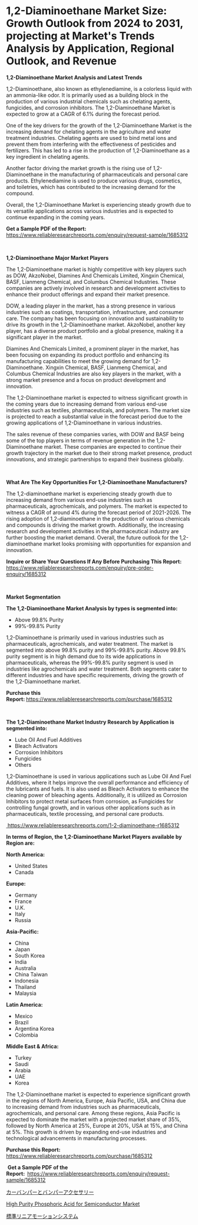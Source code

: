 <p><h1>1,2-Diaminoethane Market Size: Growth Outlook from 2024 to 2031, projecting at Market's Trends Analysis by Application, Regional Outlook, and Revenue</h1></p><p><strong>1,2-Diaminoethane Market Analysis and Latest Trends</strong></p>
<p><p>1,2-Diaminoethane, also known as ethylenediamine, is a colorless liquid with an ammonia-like odor. It is primarily used as a building block in the production of various industrial chemicals such as chelating agents, fungicides, and corrosion inhibitors. The 1,2-Diaminoethane Market is expected to grow at a CAGR of 6.1% during the forecast period.</p><p>One of the key drivers for the growth of the 1,2-Diaminoethane Market is the increasing demand for chelating agents in the agriculture and water treatment industries. Chelating agents are used to bind metal ions and prevent them from interfering with the effectiveness of pesticides and fertilizers. This has led to a rise in the production of 1,2-Diaminoethane as a key ingredient in chelating agents.</p><p>Another factor driving the market growth is the rising use of 1,2-Diaminoethane in the manufacturing of pharmaceuticals and personal care products. Ethylenediamine is used to produce various drugs, cosmetics, and toiletries, which has contributed to the increasing demand for the compound.</p><p>Overall, the 1,2-Diaminoethane Market is experiencing steady growth due to its versatile applications across various industries and is expected to continue expanding in the coming years.</p></p>
<p><strong>Get a Sample PDF of the Report:&nbsp;</strong> <a href="https://www.reliableresearchreports.com/enquiry/request-sample/1685312">https://www.reliableresearchreports.com/enquiry/request-sample/1685312</a></p>
<p>&nbsp;</p>
<p><strong>1,2-Diaminoethane Major Market Players</strong></p>
<p><p>The 1,2-Diaminoethane market is highly competitive with key players such as DOW, AkzoNobel, Diamines And Chemicals Limited, Xingxin Chemical, BASF, Lianmeng Chemical, and Columbus Chemical Industries. These companies are actively involved in research and development activities to enhance their product offerings and expand their market presence.</p><p>DOW, a leading player in the market, has a strong presence in various industries such as coatings, transportation, infrastructure, and consumer care. The company has been focusing on innovation and sustainability to drive its growth in the 1,2-Diaminoethane market. AkzoNobel, another key player, has a diverse product portfolio and a global presence, making it a significant player in the market.</p><p>Diamines And Chemicals Limited, a prominent player in the market, has been focusing on expanding its product portfolio and enhancing its manufacturing capabilities to meet the growing demand for 1,2-Diaminoethane. Xingxin Chemical, BASF, Lianmeng Chemical, and Columbus Chemical Industries are also key players in the market, with a strong market presence and a focus on product development and innovation.</p><p>The 1,2-Diaminoethane market is expected to witness significant growth in the coming years due to increasing demand from various end-use industries such as textiles, pharmaceuticals, and polymers. The market size is projected to reach a substantial value in the forecast period due to the growing applications of 1,2-Diaminoethane in various industries.</p><p>The sales revenue of these companies varies, with DOW and BASF being some of the top players in terms of revenue generation in the 1,2-Diaminoethane market. These companies are expected to continue their growth trajectory in the market due to their strong market presence, product innovations, and strategic partnerships to expand their business globally.</p></p>
<p>&nbsp;</p>
<p><strong>What Are The Key Opportunities For 1,2-Diaminoethane Manufacturers?</strong></p>
<p><p>The 1,2-diaminoethane market is experiencing steady growth due to increasing demand from various end-use industries such as pharmaceuticals, agrochemicals, and polymers. The market is expected to witness a CAGR of around 4% during the forecast period of 2021-2026. The rising adoption of 1,2-diaminoethane in the production of various chemicals and compounds is driving the market growth. Additionally, the increasing research and development activities in the pharmaceutical industry are further boosting the market demand. Overall, the future outlook for the 1,2-diaminoethane market looks promising with opportunities for expansion and innovation.</p></p>
<p><strong>Inquire or Share Your Questions If Any Before Purchasing This Report:</strong> <a href="https://www.reliableresearchreports.com/enquiry/pre-order-enquiry/1685312">https://www.reliableresearchreports.com/enquiry/pre-order-enquiry/1685312</a></p>
<p>&nbsp;</p>
<p><strong>Market Segmentation</strong></p>
<p><strong>The 1,2-Diaminoethane Market Analysis by types is segmented into:</strong></p>
<p><ul><li>Above 99.8% Purity</li><li>99%-99.8% Purity</li></ul></p>
<p><p>1,2-Diaminoethane is primarily used in various industries such as pharmaceuticals, agrochemicals, and water treatment. The market is segmented into above 99.8% purity and 99%-99.8% purity. Above 99.8% purity segment is in high demand due to its wide applications in pharmaceuticals, whereas the 99%-99.8% purity segment is used in industries like agrochemicals and water treatment. Both segments cater to different industries and have specific requirements, driving the growth of the 1,2-Diaminoethane market.</p></p>
<p><strong>Purchase this Report:&nbsp;</strong><a href="https://www.reliableresearchreports.com/purchase/1685312">https://www.reliableresearchreports.com/purchase/1685312</a></p>
<p>&nbsp;</p>
<p><strong>The 1,2-Diaminoethane Market Industry Research by Application is segmented into:</strong></p>
<p><ul><li>Lube Oil And Fuel Additives</li><li>Bleach Activators</li><li>Corrosion Inhibitors</li><li>Fungicides</li><li>Others</li></ul></p>
<p><p>1,2-Diaminoethane is used in various applications such as Lube Oil And Fuel Additives, where it helps improve the overall performance and efficiency of the lubricants and fuels. It is also used as Bleach Activators to enhance the cleaning power of bleaching agents. Additionally, it is utilized as Corrosion Inhibitors to protect metal surfaces from corrosion, as Fungicides for controlling fungal growth, and in various other applications such as in pharmaceuticals, textile processing, and personal care products.</p></p>
<p><a href="https://www.reliableresearchreports.com/1-2-diaminoethane-r1685312">&nbsp;https://www.reliableresearchreports.com/1-2-diaminoethane-r1685312</a></p>
<p><strong>In terms of Region, the 1,2-Diaminoethane Market Players available by Region are:</strong></p>
<p>
    <p> <strong> North America: </strong>
        <ul>
            <li>United States</li>
            <li>Canada</li>
        </ul>
        </p> 
    <p> <strong> Europe: </strong>
        <ul>
            <li>Germany</li>
            <li>France</li>
            <li>U.K.</li>
            <li>Italy</li>
            <li>Russia</li>
        </ul>
        </p> 
    <p> <strong> Asia-Pacific: </strong>
        <ul>
            <li>China</li>
            <li>Japan</li>
            <li>South Korea</li>
            <li>India</li>
            <li>Australia</li>
            <li>China Taiwan</li>
            <li>Indonesia</li>
            <li>Thailand</li>
            <li>Malaysia</li>
        </ul>
        </p> 
    <p> <strong> Latin America: </strong>
        <ul>
            <li>Mexico</li>
            <li>Brazil</li>
            <li>Argentina Korea</li>
            <li>Colombia</li>
        </ul>
        </p> 
    <p> <strong> Middle East & Africa: </strong>
        <ul>
            <li>Turkey</li>
            <li>Saudi</li>
            <li>Arabia</li>
            <li>UAE</li>
            <li>Korea</li>
        </ul>
    </p>
    </p>
<p><p>The 1,2-Diaminoethane market is expected to experience significant growth in the regions of North America, Europe, Asia Pacific, USA, and China due to increasing demand from industries such as pharmaceuticals, agrochemicals, and personal care. Among these regions, Asia Pacific is expected to dominate the market with a projected market share of 35%, followed by North America at 25%, Europe at 20%, USA at 15%, and China at 5%. This growth is driven by expanding end-use industries and technological advancements in manufacturing processes.</p></p>
<p><strong>Purchase this Report: </strong><a href="https://www.reliableresearchreports.com/purchase/1685312">https://www.reliableresearchreports.com/purchase/1685312</a></p>
<p>&nbsp;<strong>Get a Sample PDF of the Report:&nbsp;&nbsp;</strong><a href="https://www.reliableresearchreports.com/enquiry/request-sample/1685312">https://www.reliableresearchreports.com/enquiry/request-sample/1685312</a></p>
<p><strong></strong></p>
<p><p><a href="https://github.com/LizaHeller2023/Market-Research-Report-List-1/blob/main/1220901111075.md">カーバンパーとバンパーアクセサリー</a></p><p><a href="https://issuu.com/reportprime-2/docs/high-purity-phosphoric-acid-for-semiconductor-mark">High Purity Phosphoric Acid for Semiconductor Market</a></p><p><a href="https://github.com/deonnorth8/Market-Research-Report-List-1/blob/main/8821838111074.md">標準リニアモーションシステム</a></p></p>